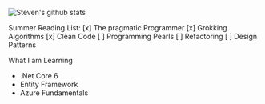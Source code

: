 ![Steven's github stats](https://github-readme-stats.vercel.app/api?username=stevendixondev)

Summer Reading List:
[x] The pragmatic Programmer
[x] Grokking Algorithms
[x] Clean Code
[ ] Programming Pearls
[ ] Refactoring
[ ] Design Patterns

What I am Learning
- .Net Core 6
- Entity Framework
- Azure Fundamentals

<!--
**StevenDixonDev/StevenDixonDev** is a ✨ _special_ ✨ repository because its `README.md` (this file) appears on your GitHub profile.

Here are some ideas to get you started:

- 🔭 I’m currently working on ...-
 🌱 I’m currently learning ...
- 👯 I’m looking to collaborate on ...
- 🤔 I’m looking for help with ...
- 💬 Ask me about ...
- 📫 How to reach me: ...
- 😄 Pronouns: ...
- ⚡ Fun fact: ...
-->
